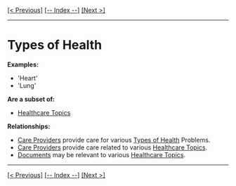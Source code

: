 [[< Previous]](super_admin_accounts.md) [[-- Index --]](entity_class_index.md) [[Next >]](unprivileged_user_accounts.md)
___
# Types of Health

**Examples:**
  * 'Heart'  
  * 'Lung'  

**Are a subset of:**
  * [Healthcare Topics](healthcare_topics.md)  

**Relationships:**
  * [Care Providers](care_providers.md) provide care for various [Types of Health](types_of_health.md) Problems.
  * [Care Providers](care_providers.md) provide care related to various [Healthcare Topics](healthcare_topics.md).
  * [Documents](documents.md) may be relevant to various [Healthcare Topics](healthcare_topics.md).

___
[[< Previous]](super_admin_accounts.md) [[-- Index --]](entity_class_index.md) [[Next >]](unprivileged_user_accounts.md)
